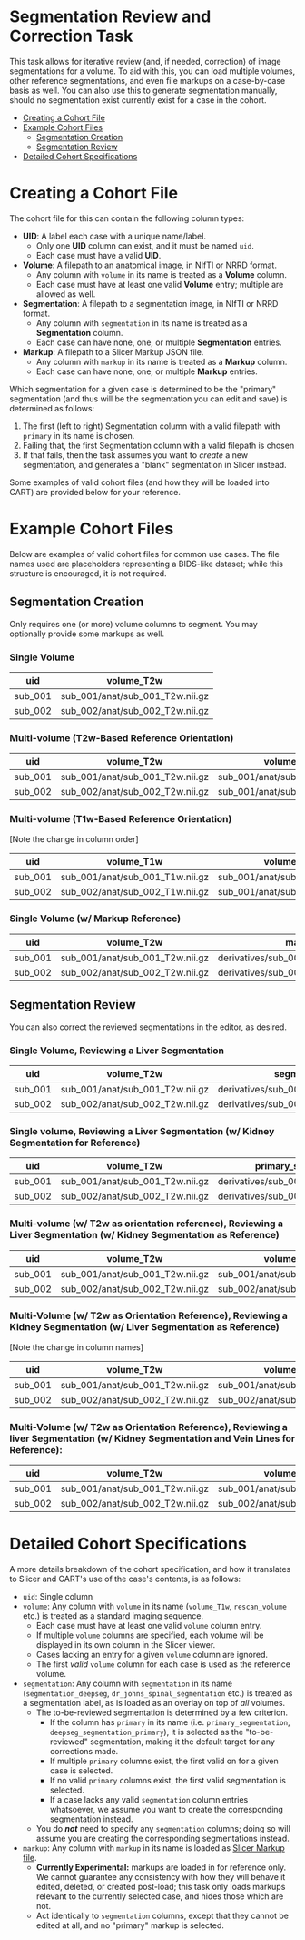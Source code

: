 # Segmentation Review and Correction Task

This task allows for iterative review (and, if needed, correction) of image segmentations for a volume. To aid with this, you can load multiple volumes, other reference segmentations, and even file markups on a case-by-case basis as well. You can also use this to generate segmentation manually, should no segmentation exist currently exist for a case in the cohort.

* [Creating a Cohort File](#creating-a-cohort-file)
* [Example Cohort Files](#example-cohort-files)
  * [Segmentation Creation](#segmentation-creation)
  * [Segmentation Review](#segmentation-review)
* [Detailed Cohort Specifications](#detailed-cohort-specifications)

# Creating a Cohort File

The cohort file for this can contain the following column types:

* **UID**: A label each case with a unique name/label. 
  * Only one **UID** column can exist, and it must be named `uid`.
  * Each case must have a valid **UID**.
* **Volume**: A filepath to an anatomical image, in NIfTI or NRRD format.
  * Any column with `volume` in its name is treated as a **Volume** column.
  * Each case must have at least one valid **Volume** entry; multiple are allowed as well.
* **Segmentation**: A filepath to a segmentation image, in NIfTI or NRRD format. 
  * Any column with `segmentation` in its name is treated as a **Segmentation** column.
  * Each case can have none, one, or multiple **Segmentation** entries.
* **Markup**: A filepath to a Slicer Markup JSON file. 
  * Any column with `markup` in its name is treated as a **Markup** column.
  * Each case can have none, one, or multiple **Markup** entries.

Which segmentation for a given case is determined to be the "primary" segmentation (and thus will be the segmentation you can edit and save) is determined as follows:

1. The first (left to right) Segmentation column with a valid filepath with `primary` in its name is chosen.
2. Failing that, the first Segmentation column with a valid filepath is chosen
3. If that fails, then the task assumes you want to _create_ a new segmentation, and generates a "blank" segmentation in Slicer instead.

Some examples of valid cohort files (and how they will be loaded into CART) are provided below for your reference.

# Example Cohort Files

Below are examples of valid cohort files for common use cases. 
The file names used are placeholders representing a BIDS-like dataset; while this structure is encouraged, it is not required.

## Segmentation Creation

Only requires one (or more) volume columns to segment. You may optionally provide some markups as well.

### Single Volume
    
| uid     | volume_T2w                      |
|---------|---------------------------------|
| sub_001 | sub_001/anat/sub_001_T2w.nii.gz |
| sub_002 | sub_002/anat/sub_002_T2w.nii.gz |

### Multi-volume (T2w-Based Reference Orientation)

| uid     | volume_T2w                      | volume_T1w                      |
|---------|---------------------------------|---------------------------------|
| sub_001 | sub_001/anat/sub_001_T2w.nii.gz | sub_001/anat/sub_001_T1w.nii.gz |
| sub_002 | sub_002/anat/sub_002_T2w.nii.gz | sub_001/anat/sub_002_T1w.nii.gz |

### Multi-volume (T1w-Based Reference Orientation)

[Note the change in column order]

| uid     | volume_T1w                      | volume_T2w                      |
|---------|---------------------------------|---------------------------------|
| sub_001 | sub_001/anat/sub_001_T1w.nii.gz | sub_001/anat/sub_001_T2w.nii.gz |
| sub_002 | sub_002/anat/sub_002_T1w.nii.gz | sub_001/anat/sub_002_T2w.nii.gz |

### Single Volume (w/ Markup Reference)

| uid     | volume_T2w                      | markup_discs                                |
|---------|---------------------------------|---------------------------------------------|
| sub_001 | sub_001/anat/sub_001_T2w.nii.gz | derivatives/sub_001/anat/sub_001_discs.json |
| sub_002 | sub_002/anat/sub_002_T2w.nii.gz | derivatives/sub_002/anat/sub_002_discs.json |

## Segmentation Review

You can also correct the reviewed segmentations in the editor, as desired.

### Single Volume, Reviewing a Liver Segmentation
    
| uid     | volume_T2w                      | segmentation_liver                            |
|---------|---------------------------------|-----------------------------------------------|
| sub_001 | sub_001/anat/sub_001_T2w.nii.gz | derivatives/sub_001/anat/sub_001_liver.nii.gz |
| sub_002 | sub_002/anat/sub_002_T2w.nii.gz | derivatives/sub_002/anat/sub_002_liver.nii.gz |

### Single volume, Reviewing a Liver Segmentation (w/ Kidney Segmentation for Reference)

| uid     | volume_T2w                      | primary_segmentation_liver                    | segmentation_kidney                            |
|---------|---------------------------------|-----------------------------------------------|------------------------------------------------|
| sub_001 | sub_001/anat/sub_001_T2w.nii.gz | derivatives/sub_001/anat/sub_001_liver.nii.gz | derivatives/sub_001/anat/sub_001_kidney.nii.gz |
| sub_002 | sub_002/anat/sub_002_T2w.nii.gz | derivatives/sub_002/anat/sub_002_liver.nii.gz | derivatives/sub_002/anat/sub_002_kidney.nii.gz |

### Multi-volume (w/ T2w as orientation reference), Reviewing a Liver Segmentation (w/ Kidney Segmentation as Reference)
    
| uid     | volume_T2w                      | volume_T1w                      | primary_segmentation_liver                    | segmentation_kidney                            |
|---------|---------------------------------|---------------------------------|-----------------------------------------------|------------------------------------------------|
| sub_001 | sub_001/anat/sub_001_T2w.nii.gz | sub_001/anat/sub_001_T1w.nii.gz | derivatives/sub_001/anat/sub_001_liver.nii.gz | derivatives/sub_001/anat/sub_001_kidney.nii.gz |
| sub_002 | sub_002/anat/sub_002_T2w.nii.gz | sub_002/anat/sub_002_T1w.nii.g  | derivatives/sub_002/anat/sub_002_liver.nii.gz | derivatives/sub_002/anat/sub_002_kidney.nii.gz |

### Multi-Volume (w/ T2w as Orientation Reference), Reviewing a **Kidney** Segmentation (w/ **Liver** Segmentation as Reference) 

[Note the change in column names]
    
| uid     | volume_T2w                      | volume_T1w                      | segmentation_liver                            | primary_segmentation_kidney                    |
|---------|---------------------------------|---------------------------------|-----------------------------------------------|------------------------------------------------|
| sub_001 | sub_001/anat/sub_001_T2w.nii.gz | sub_001/anat/sub_001_T1w.nii.gz | derivatives/sub_001/anat/sub_001_liver.nii.gz | derivatives/sub_001/anat/sub_001_kidney.nii.gz |
| sub_002 | sub_002/anat/sub_002_T2w.nii.gz | sub_002/anat/sub_002_T1w.nii.g  | derivatives/sub_002/anat/sub_002_liver.nii.gz | derivatives/sub_002/anat/sub_002_kidney.nii.gz |

### Multi-Volume (w/ T2w as Orientation Reference), Reviewing a liver Segmentation (w/ Kidney Segmentation and Vein Lines for Reference):

| uid     | volume_T2w                      | volume_T1w                      | segmentation_liver                            | primary_segmentation_kidney                    | markup_veins                                |
|---------|---------------------------------|---------------------------------|-----------------------------------------------|------------------------------------------------|---------------------------------------------|
| sub_001 | sub_001/anat/sub_001_T2w.nii.gz | sub_001/anat/sub_001_T1w.nii.gz | derivatives/sub_001/anat/sub_001_liver.nii.gz | derivatives/sub_001/anat/sub_001_kidney.nii.gz | derivatives/sub_001/anat/sub_001_veins.json |
| sub_002 | sub_002/anat/sub_002_T2w.nii.gz | sub_002/anat/sub_002_T1w.nii.g  | derivatives/sub_002/anat/sub_002_liver.nii.gz | derivatives/sub_002/anat/sub_002_kidney.nii.gz | derivatives/sub_001/anat/sub_002_veins.json |

# Detailed Cohort Specifications

A more details breakdown of the cohort specification, and how it translates to Slicer and CART's use of the case's contents, is as follows:

* `uid`: Single column
* `volume`: Any column with `volume` in its name (`volume_T1w`, `rescan_volume` etc.) is treated as a standard imaging sequence.
  * Each case must have at least one valid `volume` column entry. 
  * If multiple `volume` columns are specified, each volume will be displayed in its own column in the Slicer viewer.
  * Cases lacking an entry for a given `volume` column are ignored.
  * The first _valid_ `volume` column for each case is used as the reference volume.
* `segmentation`: Any column with `segmentation` in its name (`segmentation_deepseg`, `dr_johns_spinal_segmentation` etc.) is treated as a segmentation label, as is loaded as an overlay on top of _all_ volumes.
  * The to-be-reviewed segmentation is determined by a few criterion.
    * If the column has `primary` in its name (i.e. `primary_segmentation`, `deepseg_segmentation_primary`), it is selected as the "to-be-reviewed" segmentation, making it the default target for any corrections made.
    * If multiple `primary` columns exist, the first valid on for a given case is selected.
    * If no valid `primary` columns exist, the first valid segmentation is selected.
    * If a case lacks any valid `segmentation` column entries whatsoever, we assume you want to create the corresponding segmentation instead.
  * You do **_not_** need to specify any `segmentation` columns; doing so will assume you are creating the corresponding segmentations instead.
* `markup`: Any column with `markup` in its name is loaded as [Slicer Markup file](https://slicer.readthedocs.io/en/latest/user_guide/modules/markups.html).
  * **Currently Experimental:** markups are loaded in for reference only. We cannot guarantee any consistency with how they will behave it edited, deleted, or created post-load; this task only loads markups relevant to the currently selected case, and hides those which are not.
  * Act identically to `segmentation` columns, except that they cannot be edited at all, and no "primary" markup is selected.